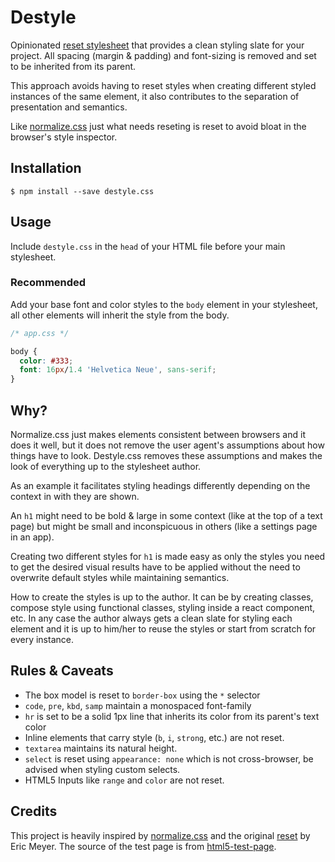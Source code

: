 # Destyle

Opinionated [reset stylesheet](https://cssreset.com/what-is-a-css-reset/) that provides a clean styling slate for your project. All spacing (margin & padding) and font-sizing is removed and set to be inherited from its parent.

This approach avoids having to reset styles when creating different styled instances of the same element, it also contributes to the separation of presentation and semantics.

Like [normalize.css](https://github.com/necolas/normalize.css) just what needs reseting is reset to avoid bloat in the browser's style inspector.

## Installation

```shell
$ npm install --save destyle.css
```

## Usage

Include `destyle.css` in the `head` of your HTML file before your main stylesheet.

### Recommended

Add your base font and color styles to the `body` element in your stylesheet, all other elements will inherit the style from the body.

```css
/* app.css */

body {
  color: #333;
  font: 16px/1.4 'Helvetica Neue', sans-serif;
}
```

## Why?

Normalize.css just makes elements consistent between browsers and it does it well, but it does not remove the user agent's assumptions about how things have to look. Destyle.css removes these assumptions and makes the look of everything up to the stylesheet author.

As an example it facilitates styling headings differently depending on the context in with they are shown.

An `h1` might need to be bold & large in some context (like at the top of a text page) but might be small and inconspicuous in others (like a settings page in an app).

Creating two different styles for `h1` is made easy as only the styles you need to get the desired visual results have to be applied without the need to overwrite default styles while maintaining semantics.

How to create the styles is up to the author. It can be by creating classes, compose style using functional classes, styling inside a react component, etc. In any case the author always gets a clean slate for styling each element and it is up to him/her to reuse the styles or start from scratch for every instance.

## Rules & Caveats

- The box model is reset to `border-box` using the `*` selector
- `code`, `pre`, `kbd`, `samp` maintain a monospaced font-family
- `hr` is set to be a solid 1px line that inherits its color from its parent's text color
- Inline elements that carry style (`b`, `i`, `strong`, etc.) are not reset.
- `textarea` maintains its natural height.
- `select` is reset using `appearance: none` which is not cross-browser, be advised when styling custom selects.
- HTML5 Inputs like `range` and `color` are not reset.

## Credits

This project is heavily inspired by [normalize.css](https://github.com/necolas/normalize.css) and the original [reset](https://meyerweb.com/eric/tools/css/reset/) by Eric Meyer. The source of the test page is from [html5-test-page](https://github.com/cbracco/html5-test-page/pulls).
